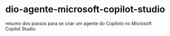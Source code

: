 # dio-agente-microsoft-copilot-studio
resumo dos passos para se criar um agente do Copiloto no Microsoft Copilot Studio.
